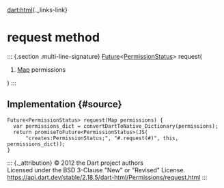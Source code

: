 [dart:html](../../dart-html/dart-html-library){._links-link}

request method
==============

::: {.section .multi-line-signature}
[Future](../../dart-async/future-class)\<[PermissionStatus](../permissionstatus-class)\>
request(

1.  [Map](../../dart-core/map-class) permissions

)
:::

Implementation {#source}
--------------

``` {.language-dart data-language="dart"}
Future<PermissionStatus> request(Map permissions) {
  var permissions_dict = convertDartToNative_Dictionary(permissions);
  return promiseToFuture<PermissionStatus>(JS(
      "creates:PermissionStatus;", "#.request(#)", this, permissions_dict));
}
```

::: {._attribution}
© 2012 the Dart project authors\
Licensed under the BSD 3-Clause \"New\" or \"Revised\" License.\
<https://api.dart.dev/stable/2.18.5/dart-html/Permissions/request.html>
:::
